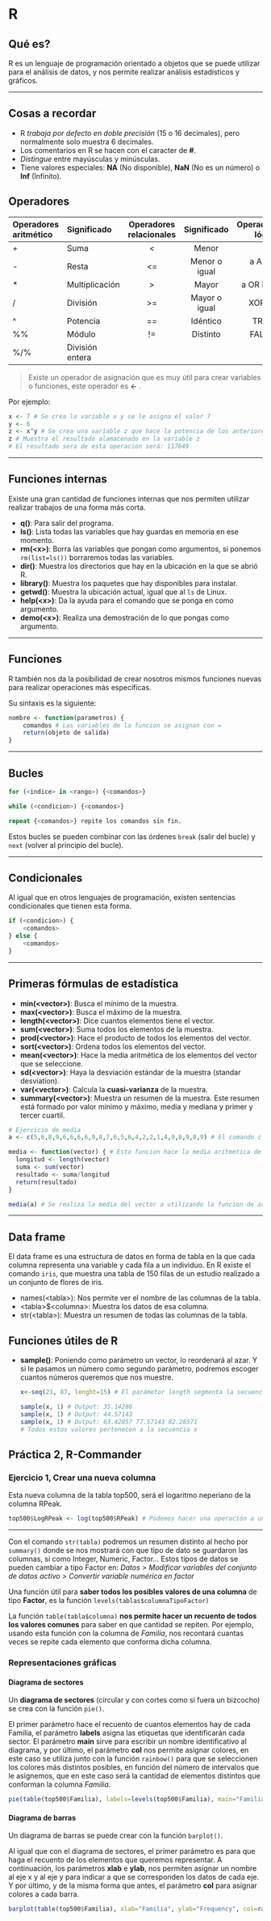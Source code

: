 # R

## Qué es?

R es un lenguaje de programación orientado a objetos que se puede utilizar para el análisis de datos, y nos permite realizar análisis estadísticos y gráficos.  

-----

## Cosas a recordar

- R *trabaja por defecto en doble precisión* (15 o 16 decimales), pero normalmente solo muestra 6 decimales.  
- Los comentarios en R se hacen con el caracter de **#**.  
- *Distingue* entre mayúsculas y minúsculas.  
- Tiene valores especiales: **NA** (No disponible), **NaN** (No es un número) o **Inf** (Infinito).

## Operadores

| Operadores aritmético | Significado     | Operadores relacionales |  Significado  | Operadores lógicos |          Significado |
| :-------------------- | :-------------- | :---------------------: | :-----------: | -----------------: | -------------------: |
| +                     | Suma            |            <            |     Menor     |                 !a |                 No a |
| -                     | Resta           |           <=            | Menor o igual |       a AND b, a&b |                a Y b |
| \*                    | Multiplicación  |            >            |     Mayor     |       a OR b, a\|b |                a O b |
| /                     | División        |           >=            | Mayor o igual |           XOR(a,b) | O exclusivo de a o b |
| ^                     | Potencia        |           ==            |   Idéntico    |            TRUE, T |            Verdadero |
| %%                    | Módulo          |           !=            |   Distinto    |           FALSE, F |                Falso |
| %/%                   | División entera |                         |               |                    |                      |

> Existe un operador de asignación que es muy útil para crear variables o funciones, este operador es **<-** .  

Por ejemplo:  

```R
x <- 7 # Se crea la variable x y se le asigna el valor 7
y <- 6
z <- x^y # Se crea una variable z que hace la potencia de los anteriores valores
z # Muestra el resultado alamacenado en la variable z
# El resultado sera de esta operacion será: 117649
```

-----

## Funciones internas

Existe una gran cantidad de funciones internas que nos permiten utilizar realizar trabajos de una forma más corta.  

- **q()**: Para salir del programa.  
- **ls()**: Lista todas las variables que hay guardas en memoria en ese momento.  
- **rm(\<x>)**: Borra las variables que pongan como argumentos, si ponemos ```rm(list=ls())``` borraremos todas las variables.  
- **dir()**: Muestra los directorios que hay en la ubicación en la que se abrió R.  
- **library()**: Muestra los paquetes que hay disponibles para instalar.  
- **getwd()**: Muestra la ubicación actual, igual que al ```ls``` de Linux.  
- **help(\<x>)**: Da la ayuda para el comando que se ponga en como argumento.  
- **demo(\<x>)**: Realiza una demostración de lo que pongas como argumento.  

-----

## Funciones

R también nos da la posibilidad de crear nosotros mismos funciones nuevas para realizar operaciones más específicas.  

Su sintaxis es la siguiente:  

```R
nombre <- function(parametros) {
	comandos # Las variables de la funcion se asignan con =
	return(objeto de salida)
}
```

-----

## Bucles

```R
for (<indice> in <rango>) {<comandos>}  

while (<condicion>) {<comandos>}   

repeat {<comandos>} repite los comandos sin fin.  
```

Estos bucles se pueden combinar con las órdenes ```break``` (salir del bucle) y ```next``` (volver al principio del bucle).

----

## Condicionales

Al igual que en otros lenguajes de programación, existen sentencias condicionales que tienen esta forma.  

```R
if (<condicion>) {
	<comandos>
} else {
	<comandos>
}
```

-----

## Primeras fórmulas de estadística

- **min(\<vector>)**: Busca el mínimo de la muestra.  
- **max(\<vector>)**: Busca el máximo de la muestra.
- **length(\<vector>)**: Dice cuantos elementos tiene el vector.
- **sum(\<vector>)**: Suma todos los elementos de la muestra.
- **prod(\<vector>)**: Hace el producto de todos los elementos del vector.
- **sort(\<vector>)**: Ordena todos los elementos del vector.  
- **mean(\<vector>)**: Hace la media aritmética de los elementos del vector que se seleccione.
- **sd(\<vector>)**: Haya la desviación estándar de la muestra (standar desviation).  
- **var(\<vector>)**: Calcula la **cuasi-varianza** de la muestra.  
- **summary(\<vector>)**: Muestra un resumen de la muestra. Este resumen está formado por valor mínimo y máximo, media y mediana y primer y tercer cuartil.  

```R
# Ejercicio de media
a <- c(5,6,8,9,6,6,6,6,9,8,7,6,5,6,4,2,2,1,4,9,8,9,8,9) # El comando c se utiliza para crear un vector

media <- function(vector) { # Esta funcion hace la media aritmetica de un vector
  longitud <- length(vector)
  suma <- sum(vector)
  resultado <- suma/longitud
  return(resultado)
}

media(a) # Se realiza la media del vector a utilizando la funcion de arriba
```

-----

## Data frame

El data frame es una estructura de datos en forma de tabla en la que cada columna representa una variable y cada fila a un individuo. En R existe el comando ```iris```, que muestra una tabla de 150 filas de un estudio realizado a un conjunto de flores de iris.  

- names(\<tabla>): Nos permite ver el nombre de las columnas de la tabla.  
- \<tabla>$\<columna>: Muestra los datos de esa columna.  
- str(\<tabla>): Muestra un resumen de todas las columnas de la tabla.  

## Funciones útiles de R

- **sample()**: Poniendo como parámetro un vector, lo reordenará al azar. Y si le pasamos un número como segundo parámetro, podremos escoger cuantos números queremos que nos muestre.  

  ```r
  x<-seq(21, 87, lenght=15) # El parámetor length segmenta la secuencia en 15 fragmentos de la misma longitud
  
  sample(x, 1) # Output: 35.14286
  sample(x, 1) # Output: 44.57143
  sample(x, 1) # Output: 63.42857 77.57143 82.28571
  # Todos estos valores pertenecen a la secuencia x
  ```


## Práctica 2, R-Commander

### Ejercicio 1, Crear una nueva columna

Esta nueva columna de la tabla top500, será el logaritmo neperiano de la columna RPeak.  

```R
top500$LogRPeak <- log(top500$RPeak) # Podemos hacer una operación a una columna ya existente y guarda el resultado de esta en una variabe nueva, que será una columna nueva.
```

-----

Con el comando ```str(tabla)``` podremos un resumen distinto al hecho por ```summary()``` donde se nos mostrará con que tipo de dato se guardaron las columnas, si como Integer, Numeric, Factor... Estos tipos de datos se pueden cambiar   a tipo Factor en: *Datos > Modificar variables del conjunto de datos activo > Convertir variable numérica en factor*  

Una función útil para **saber todos los posibles valores de una columna** de tipo **Factor**, es la función ```levels(tablas$columnaTipoFactor)``` 

La función ```table(tabla$columna)``` **nos permite hacer un recuento de todos los valores comunes** para saber en que cantidad se repiten. Por ejemplo, usando esta función con la columna de *Familia*, nos recontará cuantas veces se repite cada elemento que conforma dicha columna.  

### Representaciones gráficas

#### Diagrama de sectores

Un **diagrama de sectores** (circular y con cortes como si fuera un bizcocho) se crea con la función ```pie()```.  

El primer parámetro hace el recuento de cuantos elementos hay de cada Familia, el parámetro **labels** asigna las etiquetas que identificarán cada sector. El parámetro **main** sirve para escribir un nombre identificativo al diagrama, y por último, el parámetro **col** nos permite asignar colores, en este caso se utiliza junto con la función ```rainbow()``` para que se seleccionen los colores más distintos posibles, en función del número de intervalos que le asignemos, que en este caso será la cantidad de elementos distintos que conforman la columna *Familia*.  

```R
pie(table(top500$Familia), labels=levels(top500$Familia), main="Familia", col=rainbow(length(levels(top500$Familia))))
```

#### Diagrama de barras

Un diagrama de barras se puede crear con la función ```barplot()```.  

Al igual que con el diagrama de sectores, el primer parámetro es para que haga el recuento de los elementos que queremos representar. A continuación, los parámetros **xlab** e **ylab**, nos permiten asignar un nombre al eje x y al eje y para indicar a que se corresponden los datos de cada eje. Y por último, y de la misma forma que antes, el parámetro **col** para asignar colores a cada barra.  

```R
barplot(table(top500$Familia), xlab="Familia", ylab="Frequency", col=rainbow(length(levels(top500$Familia))))

```



